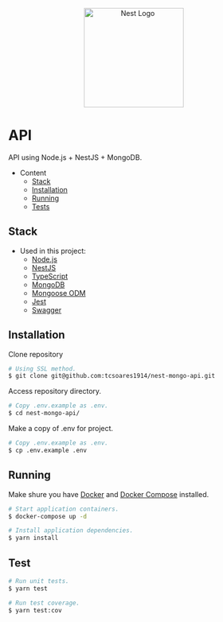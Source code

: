 <p align="center">
  <a href="http://nestjs.com/" target="blank"><img src="https://nestjs.com/img/logo-small.svg" width="200" alt="Nest Logo" /></a>
</p>

# API

API using Node.js + NestJS + MongoDB.

<!-- TOC depthFrom:1 depthTo:6 withLinks:1 updateOnSave:1 orderedList:0 -->

- Content
    - [Stack](#stack)
    - [Installation](#installation)
    - [Running](#running)
    - [Tests](#tests)

<!-- /TOC -->

<!-- TOC depthFrom:1 depthTo:6 withLinks:1 updateOnSave:1 orderedList:0 -->
## Stack <a name="stack"></a>
- Used in this project:
  - [Node.js](https://nodejs.org/)
  - [NestJS](https://nestjs.com/)
  - [TypeScript](https://www.typescriptlang.org/)
  - [MongoDB](https://www.mongodb.com/)
  - [Mongoose ODM](https://mongoosejs.com/)
  - [Jest](https://jestjs.io/)
  - [Swagger](https://swagger.io/)

<!-- /TOC -->

## Installation <a name="installation"></a>

Clone repository

```bash
# Using SSL method.
$ git clone git@github.com:tcsoares1914/nest-mongo-api.git
```

Access repository directory.

```bash
# Copy .env.example as .env.
$ cd nest-mongo-api/
```

Make a copy of .env for project.

```bash
# Copy .env.example as .env.
$ cp .env.example .env
```

## Running <a name="running"></a>

Make shure you have [Docker](https://docs.docker.com/engine/install/) and [Docker Compose](https://docs.docker.com/compose/install/) installed.

```bash
# Start application containers.
$ docker-compose up -d
```

```bash
# Install application dependencies.
$ yarn install
```

## Test <a name="tests"></a>

```bash
# Run unit tests.
$ yarn test

# Run test coverage.
$ yarn test:cov